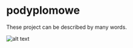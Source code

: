 # podyplomowe
These project can be described by many words. 

![alt text](https://livinnxpoland.pl/wp-content/uploads/2020/10/4-logo-kwadrat-2-1024x1024.png)

